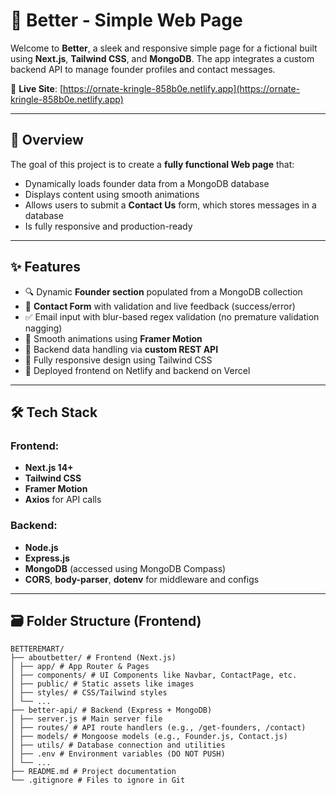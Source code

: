# 🌱 Better - Simple Web Page

Welcome to **Better**, a sleek and responsive simple page for a fictional built using **Next.js**, **Tailwind CSS**, and **MongoDB**. The app integrates a custom backend API to manage founder profiles and contact messages.

🔗 **Live Site**: [https://ornate-kringle-858b0e.netlify.app](https://ornate-kringle-858b0e.netlify.app)

---

## 📌 Overview

The goal of this project is to create a **fully functional Web page** that:
- Dynamically loads founder data from a MongoDB database
- Displays content using smooth animations
- Allows users to submit a **Contact Us** form, which stores messages in a database
- Is fully responsive and production-ready

---

## ✨ Features

- 🔍 Dynamic **Founder section** populated from a MongoDB collection
- 📨 **Contact Form** with validation and live feedback (success/error)
- ✅ Email input with blur-based regex validation (no premature validation nagging)
- 💫 Smooth animations using **Framer Motion**
- 💾 Backend data handling via **custom REST API**
- 🎨 Fully responsive design using Tailwind CSS
- 🚀 Deployed frontend on Netlify and backend on Vercel

---

## 🛠️ Tech Stack

### Frontend:
- **Next.js 14+**
- **Tailwind CSS**
- **Framer Motion**
- **Axios** for API calls

### Backend:
- **Node.js**
- **Express.js**
- **MongoDB** (accessed using MongoDB Compass)
- **CORS**, **body-parser**, **dotenv** for middleware and configs

---

## 🗃️ Folder Structure (Frontend)
```
BETTEREMART/
├── aboutbetter/ # Frontend (Next.js)
│ ├── app/ # App Router & Pages
│ ├── components/ # UI Components like Navbar, ContactPage, etc.
│ ├── public/ # Static assets like images
│ ├── styles/ # CSS/Tailwind styles
│ └── ...
├── better-api/ # Backend (Express + MongoDB)
│ ├── server.js # Main server file
│ ├── routes/ # API route handlers (e.g., /get-founders, /contact)
│ ├── models/ # Mongoose models (e.g., Founder.js, Contact.js)
│ ├── utils/ # Database connection and utilities
│ ├── .env # Environment variables (DO NOT PUSH)
│ └── ...
├── README.md # Project documentation
└── .gitignore # Files to ignore in Git
```

